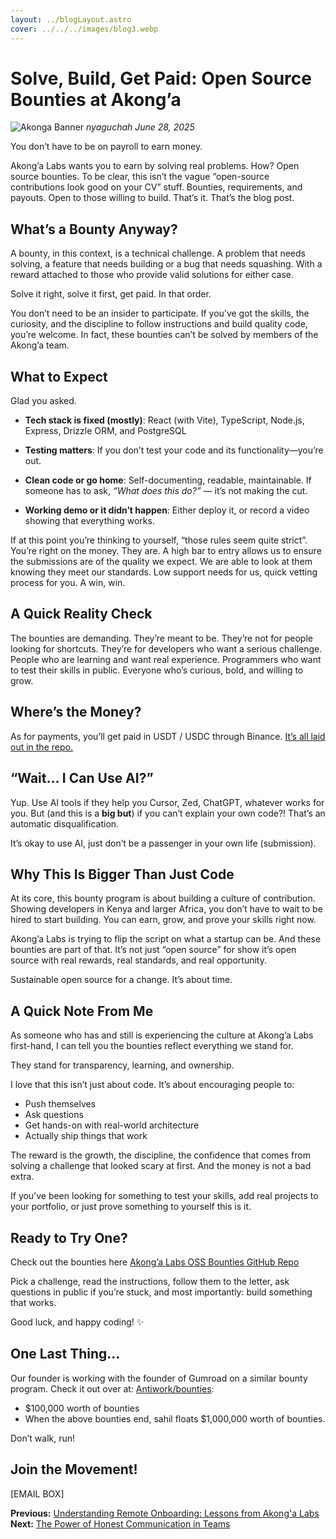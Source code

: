 ```yaml
---
layout: ../blogLayout.astro
cover: ../../../images/blog3.webp
---
```


# Solve, Build, Get Paid: Open Source Bounties at Akong’a
![Akonga Banner](/images/blog3.webp)
*nyaguchah*
*June 28, 2025*

You don’t have to be on payroll to earn money.

Akong’a Labs wants you to earn by solving real problems. How? Open source bounties. To be clear, this isn’t the vague “open-source contributions look good on your CV” stuff. Bounties, requirements, and payouts. Open to those willing to build. That’s it. That’s the blog post.

## What’s a Bounty Anyway?

A bounty, in this context, is a technical challenge. A problem that needs solving, a feature that needs building or a bug that needs squashing. With a reward attached to those who provide valid solutions for either case.

Solve it right, solve it first, get paid. In that order.

You don’t need to be an insider to participate. If you’ve got the skills, the curiosity, and the discipline to follow instructions and build quality code, you’re welcome. In fact, these bounties can’t be solved by members of the Akong’a team.

## What to Expect

Glad you asked.

- **Tech stack is fixed (mostly)**:
  React (with Vite), TypeScript, Node.js, Express, Drizzle ORM, and PostgreSQL

- **Testing matters**:
  If you don’t test your code and its functionality—you’re out.

- **Clean code or go home**:
  Self-documenting, readable, maintainable.
  If someone has to ask, *“What does this do?”* — it’s not making the cut.

- **Working demo or it didn’t happen**:
  Either deploy it, or record a video showing that everything works.

If at this point you’re thinking to yourself, “those rules seem quite strict”. You’re right on the money. They are. A high bar to entry allows us to ensure the submissions are of the quality we expect. We are able to look at them knowing they meet our standards. Low support needs for us, quick vetting process for you. A win, win.

## A Quick Reality Check
The bounties are demanding. They’re meant to be. They’re not for people looking for shortcuts. They’re for developers who want a serious challenge. People who are learning and want real experience. Programmers who want to test their skills in public. Everyone who’s curious, bold, and willing to grow.

## Where’s the Money?
As for payments, you’ll get paid in USDT / USDC through Binance. [It’s all laid out in the repo.](https://github.com/AkongaLabs/OSS-bounties/blob/main/docs/PAYMENT.md)

## “Wait… I Can Use AI?”
Yup. Use AI tools if they help you Cursor, Zed, ChatGPT, whatever works for you. But (and this is a **big but**) if you can’t explain your own code?! That’s an automatic disqualification.

It’s okay to use AI, just don’t be a passenger in your own life (submission).

## Why This Is Bigger Than Just Code
At its core, this bounty program is about building a culture of contribution. Showing developers in Kenya and larger Africa, you don’t have to wait to be hired to start building. You can earn, grow, and prove your skills right now.

Akong’a Labs is trying to flip the script on what a startup can be. And these bounties are part of that. It’s not just “open source” for show it’s open source with real rewards, real standards, and real opportunity.

Sustainable open source for a change. It’s about time.

## A Quick Note From Me
As someone who has and still is experiencing the culture at Akong’a Labs first-hand, I can tell you the bounties reflect everything we stand for.

They stand for transparency, learning, and ownership.

I love that this isn’t just about code. It’s about encouraging people to:

- Push themselves
- Ask questions
- Get hands-on with real-world architecture
- Actually ship things that work

The reward is the growth, the discipline, the confidence that comes from solving a challenge that looked scary at first. And the money is not a bad extra.

If you’ve been looking for something to test your skills, add real projects to your portfolio, or just prove something to yourself this is it.

## Ready to Try One?

Check out the bounties here [Akong’a Labs OSS Bounties GitHub Repo](https://github.com/AkongaLabs/OSS-bounties/issues)

Pick a challenge, read the instructions, follow them to the letter, ask questions in public if you’re stuck, and most importantly: build something that works.

Good luck, and happy coding! ✨

## One Last Thing…
Our founder is working with the founder of Gumroad on a similar bounty program. Check it out over at: [Antiwork/bounties](https://antiwork.com/bounties):

- $100,000 worth of bounties
- When the above bounties end, sahil floats $1,000,000 worth of bounties.

Don’t walk, run!

## Join the Movement!
[EMAIL BOX]

**Previous:** [Understanding Remote Onboarding: Lessons from Akong'a Labs](#)
**Next:** [The Power of Honest Communication in Teams]()
